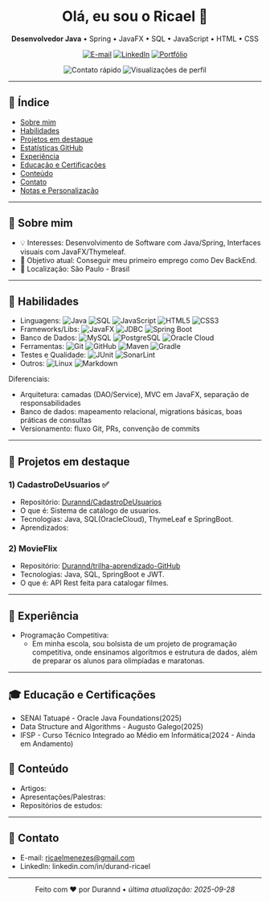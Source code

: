 <!--
🔧 Guia rápido para personalizar:
1) Procure por TODO: e substitua com suas informações.
2) Remova seções que não fizerem sentido para você.
3) Atualize links, cores e ícones nos badges (https://shields.io/).
4) Faça commit deste arquivo no repositório Durannd/Durannd para virar seu perfil no GitHub.
-->

<!-- Banner ou foto (opcional). Substitua a URL por uma imagem sua/uma arte do seu portfólio -->


<h1 align="center">Olá, eu sou o Ricael 👋</h1>

<p align="center">
  <b>Desenvolvedor Java</b> • Spring • JavaFX • SQL • JavaScript • HTML • CSS
</p>

<p align="center">
  <!-- TODO: Atualize os links abaixo -->
  <a href="mailto:ricaelmenezes@gmail.com"><img alt="E-mail" src="https://img.shields.io/badge/Email-Enviar-1d4ed8?style=for-the-badge&logo=gmail&logoColor=white"></a>
  <a href="https://www.linkedin.com/in/durand-ricael/"><img alt="LinkedIn" src="https://img.shields.io/badge/LinkedIn-Conectar-0a66c2?style=for-the-badge&logo=linkedin&logoColor=white"></a>
  <a href="https://SEU_PORTFOLIO.com/"><img alt="Portfólio" src="https://img.shields.io/badge/Portf%C3%B3lio-Visitar-10b981?style=for-the-badge&logo=firefox&logoColor=white"></a>

<p align="center">
  <img alt="Contato rápido" src="https://img.shields.io/badge/Tempo%20de%20resposta-rapido-3b82f6?style=flat-square">
  <img alt="Visualizações de perfil" src="https://komarev.com/ghpvc/?username=Durannd&label=Visualiza%C3%A7%C3%B5es&color=0e75b6&style=flat-square">
</p>

---

## 🧭 Índice
- [Sobre mim](#-sobre-mim)
- [Habilidades](#-habilidades)
- [Projetos em destaque](#-projetos-em-destaque)
- [Estatísticas GitHub](#-estatísticas-github)
- [Experiência](#-experiência)
- [Educação e Certificações](#-educação-e-certificações)
- [Conteúdo](#-conteúdo)
- [Contato](#-contato)
- [Notas e Personalização](#-notas-e-personalização)

---

## 🙋 Sobre mim
- 💡 Interesses: Desenvolvimento de Software com Java/Spring, Interfaces visuais com JavaFX/Thymeleaf.
- 🚀 Objetivo atual: Conseguir meu primeiro emprego como Dev BackEnd.
- 📍 Localização: São Paulo - Brasil

---

## 🧰 Habilidades
<!-- Dica: ajuste para refletir sua stack real. Adicione/remova. -->
- Linguagens: ![Java](https://img.shields.io/badge/Java-ED8B00?logo=java&logoColor=white) ![SQL](https://img.shields.io/badge/SQL-025E8C?logo=postgresql&logoColor=white) ![JavaScript](https://img.shields.io/badge/JavaScript-F7DF1E?logo=javascript&logoColor=black) ![HTML5](https://img.shields.io/badge/HTML5-E34F26?logo=html5&logoColor=white) ![CSS3](https://img.shields.io/badge/CSS3-1572B6?logo=css3&logoColor=white)
- Frameworks/Libs: ![JavaFX](https://img.shields.io/badge/JavaFX-1f2937?logo=oracle&logoColor=white) ![JDBC](https://img.shields.io/badge/JDBC-0ea5e9?logo=databricks&logoColor=white) ![Spring Boot](https://img.shields.io/badge/Spring%20Boot-6DB33F?logo=springboot&logoColor=white)
- Banco de Dados: ![MySQL](https://img.shields.io/badge/MySQL-005C84?logo=mysql&logoColor=white) ![PostgreSQL](https://img.shields.io/badge/PostgreSQL-316192?logo=postgresql&logoColor=white) ![Oracle Cloud](https://img.shields.io/badge/Oracle%20Cloud-F80000?logo=oracle&logoColor=white)
- Ferramentas: ![Git](https://img.shields.io/badge/Git-F05032?logo=git&logoColor=white) ![GitHub](https://img.shields.io/badge/GitHub-181717?logo=github&logoColor=white) ![Maven](https://img.shields.io/badge/Maven-C71A36?logo=apachemaven&logoColor=white) ![Gradle](https://img.shields.io/badge/Gradle-02303A?logo=gradle&logoColor=white)
- Testes e Qualidade: ![JUnit](https://img.shields.io/badge/JUnit-25A162?logo=junit5&logoColor=white) ![SonarLint](https://img.shields.io/badge/SonarLint-CC2026?logo=sonarlint&logoColor=white)
- Outros: ![Linux](https://img.shields.io/badge/Linux-FCC624?logo=linux&logoColor=black) ![Markdown](https://img.shields.io/badge/Markdown-000000?logo=markdown&logoColor=white)

Diferenciais:
- Arquitetura: camadas (DAO/Service), MVC em JavaFX, separação de responsabilidades
- Banco de dados: mapeamento relacional, migrations básicas, boas práticas de consultas
- Versionamento: fluxo Git, PRs, convenção de commits

---

## 🌟 Projetos em destaque

### 1) CadastroDeUsuarios ✅
- Repositório: [Durannd/CadastroDeUsuarios](https://github.com/Durannd/CadastroDeUsuarios)
- O que é: Sistema de catálogo de usuarios.
- Tecnologias: Java, SQL(OracleCloud), ThymeLeaf e SpringBoot.
- Aprendizados: <!-- TODO: Ex: hashing de senha, camadas, testes -->

### 2) MovieFlix
- Repositório: [Durannd/trilha-aprendizado-GitHub]([https://github.com/Durannd/MovieFlix])
- Tecnologias: Java, SQL, SpringBoot e JWT.
- O que é: API Rest feita para catalogar filmes.
---

## 💼 Experiência

- Programação Competitiva:
  - Em minha escola, sou bolsista de um projeto de programação competitiva, onde ensinamos algorítmos e estrutura de dados, além de preparar os alunos para olimpíadas e maratonas. 
<!-- Use bullets curtos, foque em impacto e resultados. -->
 <!-- TODO: Cargo @ Empresa (Período) -->
   <!-- TODO: Ex: Desenvolvi um CRUD JavaFX com JDBC reduzindo o tempo de cadastro em 40% -->
   <!-- TODO: Ex: Modelei banco relacional e implementei transações seguras -->
 <!-- TODO: Cargo @ Projeto Pessoal/Voluntariado (Período) -->
<!-- TODO: Ex: Mentoria em Java para iniciantes, materiais e exemplos práticos -->

---

## 🎓 Educação e Certificações
- SENAI Tatuapé - Oracle Java Foundations(2025)
- Data Structure and Algorithms - Augusto Galego(2025)
- IFSP - Curso Técnico Integrado ao Médio em Informática(2024 - Ainda em Andamento)

## 📝 Conteúdo
- Artigos: <!-- TODO: links para artigos/medium/dev.to/github pages -->
- Apresentações/Palestras: <!-- TODO: slides/live coding -->
- Repositórios de estudos: <!-- TODO: links para cadernos de estudo -->

---

## 🤝 Contato
- E-mail: ricaelmenezes@gmail.com
- LinkedIn: linkedin.com/in/durand-ricael

---

<p align="center">
  Feito com ❤️ por <!-- TODO: Seu nome --> Durannd • <i>última atualização: <!-- TODO: data --> 2025-09-28</i>
</p>
